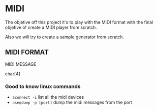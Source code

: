 # MIDI 

The objetive off this project it's to play with the MIDI format with the final objetive of create a MIDI player from scratch.

Also we will try to create a sample generator from scratch.

## MIDI FORMAT

MIDI MESSAGE

char[4]



### Good to know linux commands

- `aconnect -i` list all the midi devices
- `aseqdump -p [port]` dump the midi messages from the port